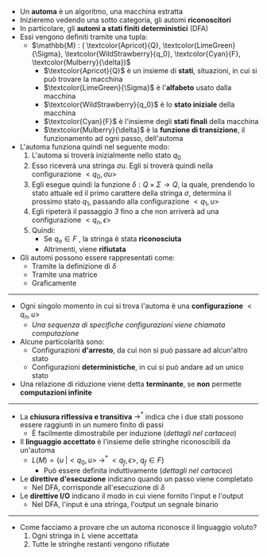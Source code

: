 + Un **automa** è un algoritmo, una macchina estratta
+ Inizieremo vedendo una sotto categoria, gli automi **riconoscitori**
+ In particolare, gli **automi a stati finiti deterministici** (DFA)
+ Essi vengono definiti tramite una tupla:
	+ $\mathbb{M} : ( \textcolor{Apricot}{Q}, \textcolor{LimeGreen}{\Sigma}, \textcolor{WildStrawberry}{q_0}, \textcolor{Cyan}{F}, \textcolor{Mulberry}{\delta})$ 
		+ $\textcolor{Apricot}{Q}$ è un insieme di **stati**, situazioni, in cui si può trovare la macchina
		+ $\textcolor{LimeGreen}{\Sigma}$ è l'**alfabeto** usato dalla macchina
		+ $\textcolor{WildStrawberry}{q_0}$ è lo **stato iniziale** della macchina
		+ $\textcolor{Cyan}{F}$ è l'insieme degli **stati finali** della macchina
		+ $\textcolor{Mulberry}{\delta}$ è la **funzione di transizione**, il funzionamento ad ogni passo, dell'automa
+ L'automa funziona quindi nel seguente modo:
	1. L'automa si troverà inizialmente nello stato $q_0$ 
	2. Esso riceverà una stringa $\sigma u$. Egli si troverà quindi nella configurazione $<q_0, \sigma u>$ 
	3. Egli esegue quindi la funzione $\delta : Q \times \Sigma \to Q$, la quale, prendendo lo stato attuale ed il primo carattere della stringa $\sigma$, determina il prossimo stato $q_1$, passando alla configurazione $< q_1, u>$ 
	4. Egli ripeterà il passaggio *3*  fino a che non arriverà ad una configurazione $<q_n, \epsilon>$ 
	5. Quindi:
		+ Se $q_n \in F$ , la stringa è stata **riconosciuta**
		+ Altrimenti, viene **rifiutata**
+ Gli automi possono essere rappresentati come:
	+ Tramite la definizione di $\delta$
	+ Tramite una matrice
	+ Graficamente
---
+ Ogni singolo momento in cui si trova l'automa è una **configurazione** $<q_n, u>$ 
	+ *Una sequenza di specifiche configurazioni viene chiamata computazione*
+ Alcune particolarità sono:
	+ Configurazioni **d'arresto**, da cui non si può passare ad alcun'altro stato
	+ Configurazioni **deterministiche**, in cui si può andare ad un unico stato
+ Una relazione di riduzione viene detta **terminante**, se **non** permette **computazioni infinite**
---
+ La **chiusura riflessiva e transitiva** $\to^*$ indica che i due stati possono essere raggiunti in un numero finito di passi
	+ È facilmente dimostrabile per induzione (*dettagli nel cartaceo*)
+ Il **linguaggio accettato** è l'insieme delle stringhe riconoscibili da un'automa
	+ $L(M) = \{u \; | <q_0, u> \; \to^* \; <q_f, \epsilon>, \; q_f \in F\}$ 
		+ Può essere definita induttivamente (*dettagli nel cartaceo*)
+ Le **direttive d'esecuzione** indicano quando un passo viene completato
	+ Nel DFA, corrisponde all'esecuzione di $\delta$
+ Le **direttive I/O** indicano il modo in cui viene fornito l'input e l'output
	+ Nel DFA, l'input è una stringa, l'output un segnale binario
---
+ Come facciamo a provare che un automa riconosce il linguaggio voluto?
	1. Ogni stringa in $L$ viene accettata
	2. Tutte le stringhe restanti vengono rifiutate